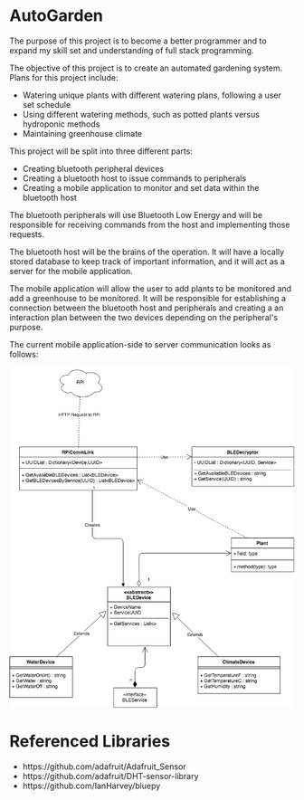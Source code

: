# AutoGarden
The purpose of this project is to become a better programmer and to expand my skill set and understanding of full stack programming.

The objective of this project is to create an automated gardening system. Plans for this project include: <br/>
<ul>
 <li>Watering unique plants with different watering plans, following a user set schedule</li>
 <li>Using different watering methods, such as potted plants versus hydroponic methods</li>
 <li>Maintaining greenhouse climate</li>
</ul>

This project will be split into three different parts: <br/>
<ul>
 <li>Creating bluetooth peripheral devices</li>
 <li>Creating a bluetooth host to issue commands to peripherals</li>
 <li>Creating a mobile application to monitor and set data within the bluetooth host</li>
</ul>

The bluetooth peripherals will use Bluetooth Low Energy and will be responsible for receiving commands from the host and implementing those requests.

The bluetooth host will be the brains of the operation. It will have a locally stored database to keep track of important information, and it will act as a server for the mobile application.

The mobile application will allow the user to add plants to be monitored and add a greenhouse to be monitored. It will be responsible for establishing a connection between the bluetooth host and peripherals and creating a an interaction plan between the two devices depending on the peripheral's purpose.

The current mobile application-side to server communication looks as follows:

![alt-text](https://github.com/tkardach/AutoGarden/blob/master/Design/HW_COMM_v1.2.png)





# Referenced Libraries
<ul>
 <li>https://github.com/adafruit/Adafruit_Sensor</li>
 <li>https://github.com/adafruit/DHT-sensor-library</li>
 <li>https://github.com/IanHarvey/bluepy</li>
</ul>
